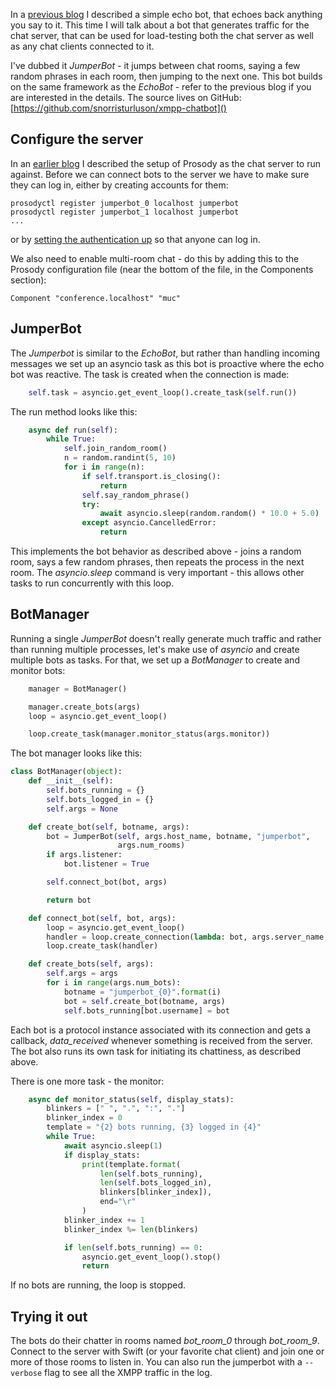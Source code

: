 In a [previous blog](../Echobot)
I described a simple echo bot, that echoes back anything you say to it. This time
I will talk about a bot that generates traffic for the chat server, that can
be used for load-testing both the chat server as well as any chat clients
connected to it.

I've dubbed it *JumperBot* - it jumps between chat rooms, saying a few random
phrases in each room, then jumping to the next one. This bot builds on the
same framework as the *EchoBot* - refer to the previous blog if you are interested
in the details. The source lives on GitHub: [https://github.com/snorristurluson/xmpp-chatbot]()

## Configure the server
In an [earlier blog](https://ccpsnorlax.blogspot.is/2017/09/working-with-xmpp-in-python.html) 
I described the setup of Prosody as the chat server to run against. Before we can connect bots 
to the server we have to make sure they can log in, either by creating accounts for them:

```
prosodyctl register jumperbot_0 localhost jumperbot
prosodyctl register jumperbot_1 localhost jumperbot
...
```

or by [setting the authentication up](http://modules.prosody.im/mod_auth_any.html) 
so that anyone can log in.

We also need to enable multi-room chat - do this by adding this to the Prosody
configuration file (near the bottom of the file, in the Components section):
```
Component "conference.localhost" "muc"
```

## JumperBot
The *Jumperbot* is similar to the *EchoBot*, but rather than handling
incoming messages we set up an asyncio task as this bot is proactive
where the echo bot was reactive. The task is created when the connection
is made:
```python
    self.task = asyncio.get_event_loop().create_task(self.run())
```

The run method looks like this:
```python
    async def run(self):
        while True:
            self.join_random_room()
            n = random.randint(5, 10)
            for i in range(n):
                if self.transport.is_closing():
                    return
                self.say_random_phrase()
                try:
                    await asyncio.sleep(random.random() * 10.0 + 5.0)
                except asyncio.CancelledError:
                    return

```
This implements the bot behavior as described above - joins a random room,
says a few random phrases, then repeats the process in the next room. The
*asyncio.sleep* command is very important - this allows other tasks to
run concurrently with this loop.

## BotManager
Running a single *JumperBot* doesn't really generate much traffic and rather
than running multiple processes, let's make use of *asyncio* and create
multiple bots as tasks. For that, we set up a *BotManager* to create and
monitor bots:

```python
    manager = BotManager()

    manager.create_bots(args)
    loop = asyncio.get_event_loop()

    loop.create_task(manager.monitor_status(args.monitor))
```

The bot manager looks like this:
```python
class BotManager(object):
    def __init__(self):
        self.bots_running = {}
        self.bots_logged_in = {}
        self.args = None

    def create_bot(self, botname, args):
        bot = JumperBot(self, args.host_name, botname, "jumperbot",
                        args.num_rooms)
        if args.listener:
            bot.listener = True

        self.connect_bot(bot, args)

        return bot

    def connect_bot(self, bot, args):
        loop = asyncio.get_event_loop()
        handler = loop.create_connection(lambda: bot, args.server_name, 5222)
        loop.create_task(handler)

    def create_bots(self, args):
        self.args = args
        for i in range(args.num_bots):
            botname = "jumperbot_{0}".format(i)
            bot = self.create_bot(botname, args)
            self.bots_running[bot.username] = bot
```
Each bot is a protocol instance associated with its connection and
gets a callback, *data_received* whenever something is received from
the server. The bot also runs its own task for initiating its
chattiness, as described above.

There is one more task - the monitor:
```python
    async def monitor_status(self, display_stats):
        blinkers = [" ", ".", ":", "."]
        blinker_index = 0
        template = "{2} bots running, {3} logged in {4}"
        while True:
            await asyncio.sleep(1)
            if display_stats:
                print(template.format(
                    len(self.bots_running),
                    len(self.bots_logged_in),
                    blinkers[blinker_index]),
                    end="\r"
                )
            blinker_index += 1
            blinker_index %= len(blinkers)

            if len(self.bots_running) == 0:
                asyncio.get_event_loop().stop()
                return
```
If no bots are running, the loop is stopped.

## Trying it out
The bots do their chatter in rooms named *bot_room_0* through *bot_room_9*.
Connect to the server with Swift (or your favorite chat client) and join
one or more of those rooms to listen in. You can also run the jumperbot
with a ```--verbose``` flag to see all the XMPP traffic in the log.
